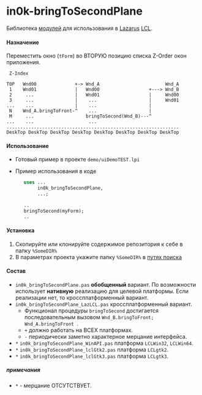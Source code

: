 # in0k-bringToSecondPlane
Библиотека [модулей][1] для использования в [Lazarus][2] [LCL][3].

#### Назначение
Переместить окно (`tForm`) во ВТОРУЮ позицию списка Z-Order окон приложения. 


     Z-Index                                                       
                                                                   
    T0P   Wnd00              +-> Wnd_A                        Wnd_A
     1    Wnd01              |   Wnd00                  +---> Wnd_B
     2     ...               |   Wnd01                  |     Wnd00
     3     ...               |    ...                   |     Wnd01
    ...    ...               |    ...                   |          
     N    Wnd_A.bringToFront-^    ...                   |          
     M     ...                   bringToSecond(Wnd_B)---^          
    ...    ...                    ...                              
    ...............................................................
    DeskTop DeskTop DeskTop DeskTop DeskTop DeskTop DeskTop DeskTop


#### Использование

* Готовый пример в проекте `demo/uiDemoTEST.lpi`

* Пример использования в коде

     ```pascal    
        uses ...
             in0k_bringToSecondPlane,
             ...;
        
        ..
        bringToSecond(myForm);
        ..
     ```    
        

#### Установка
1. Скопируйте или клонируйте содержимое репозитория к себе в папку `%SomeDIR%`
2. В параметрах проекта укажите папку `%SomeDIR%` в [путях поиска][s1]


#### Состав
* `in0k_bringToSecondPlane.pas` **обобщенный** вариант. По возможности использует
   **нативную** реализацию для целевой платформы. Если реализации нет, то кроссплатформенный вариант.
* `in0k_bringToSecondPlane_LazLCL.pas`  кроссплатформенный вариант.
   * Функционал процедуры `bringToSecond` достигается последовательным вызовом `Wnd_B.bringToFront; Wnd_A.bringToFront `.
   * `+` должно работать на ВСЕХ платформах. 
   * `-` периодически заметно характерное мерцание интерфейса. 
* `*` `in0k_bringToSecondPlane_WinAPI.pas` платформа `LCLWin32`, `LCLWin64`. 
* `*` `in0k_bringToSecondPlane_lclGtk2.pas` платформа `LCLgtk2`.
* `*` `in0k_bringToSecondPlane_lclGtk3.pas` платформа `LCLgtk3`.

##### примечания

 * `*` - мерцание ОТСУТСТВУЕТ.

[1]: http://wiki.lazarus.freepascal.org/Unit
[2]: http://wiki.lazarus.freepascal.org
[3]: http://wiki.lazarus.freepascal.org/LCL
[s1]: http://wiki.lazarus.freepascal.org/IDE_Window:_Project_Options#Other_Unit_Files 
